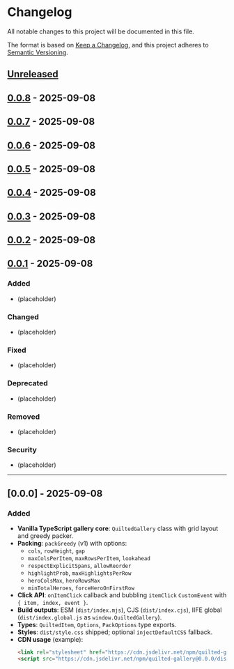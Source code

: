 # Changelog

All notable changes to this project will be documented in this file.

The format is based on [Keep a Changelog](https://keepachangelog.com/en/1.1.0/),
and this project adheres to [Semantic Versioning](https://semver.org/spec/v2.0.0.html).

## [Unreleased]

## [0.0.8] - 2025-09-08

## [0.0.7] - 2025-09-08

## [0.0.6] - 2025-09-08

## [0.0.5] - 2025-09-08

## [0.0.4] - 2025-09-08

## [0.0.3] - 2025-09-08

## [0.0.2] - 2025-09-08

## [0.0.1] - 2025-09-08

### Added

- (placeholder)

### Changed

- (placeholder)

### Fixed

- (placeholder)

### Deprecated

- (placeholder)

### Removed

- (placeholder)

### Security

- (placeholder)

* * *

## [0.0.0] - 2025-09-08

### Added

- **Vanilla TypeScript gallery core**: `QuiltedGallery` class with grid layout and greedy packer.
- **Packing**: `packGreedy` (v1) with options:
  - `cols`, `rowHeight`, `gap`
  - `maxColsPerItem`, `maxRowsPerItem`, `lookahead`
  - `respectExplicitSpans`, `allowReorder`
  - `highlightProb`, `maxHighlightsPerRow`
  - `heroColsMax`, `heroRowsMax`
  - `minTotalHeroes`, `forceHeroOnFirstRow`
- **Click API**: `onItemClick` callback and bubbling `itemClick` `CustomEvent` with `{ item, index, event }`.
- **Build outputs**: ESM (`dist/index.mjs`), CJS (`dist/index.cjs`), IIFE global (`dist/index.global.js` as `window.QuiltedGallery`).
- **Types**: `QuiltedItem`, `Options`, `PackOptions` type exports.
- **Styles**: `dist/style.css` shipped; optional `injectDefaultCSS` fallback.
- **CDN usage** (example):
  ```html
  <link rel="stylesheet" href="https://cdn.jsdelivr.net/npm/quilted-gallery@0.0.0/dist/style.css">
  <script src="https://cdn.jsdelivr.net/npm/quilted-gallery@0.0.0/dist/index.global.js" defer></script>
  ```

[unreleased]: https://github.com/brauliodavid/quilted-gallery/compare/0.0.8...HEAD
[0.0.8]: https://github.com/brauliodavid/quilted-gallery/compare/0.0.7...0.0.8
[0.0.7]: https://github.com/brauliodavid/quilted-gallery/compare/0.0.6...0.0.7
[0.0.6]: https://github.com/brauliodavid/quilted-gallery/compare/0.0.5...0.0.6
[0.0.5]: https://github.com/brauliodavid/quilted-gallery/compare/0.0.4...0.0.5
[0.0.4]: https://github.com/brauliodavid/quilted-gallery/compare/0.0.3...0.0.4
[0.0.3]: https://github.com/brauliodavid/quilted-gallery/compare/0.0.2...0.0.3
[0.0.2]: https://github.com/brauliodavid/quilted-gallery/compare/0.0.1...0.0.2
[0.0.1]: https://github.com/brauliodavid/quilted-gallery/compare/e5362b2023d55d57721c4d7839668609c1928b9d...0.0.1
